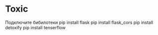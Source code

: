 # Toxic

Подключите бибилотеки
pip install flask
pip install flask_cors
pip install detoxify
pip install tenserflow
